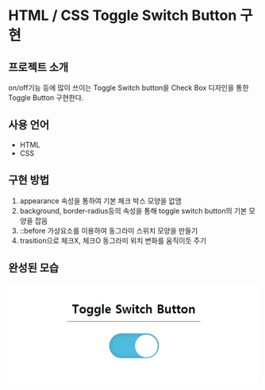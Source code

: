 # HTML / CSS Toggle Switch Button 구현

## 프로젝트 소개
on/off기능 등에 많이 쓰이는 Toggle Switch button을 Check Box 디자인을 통한 Toggle Button 구현한다.

## 사용 언어
- HTML
- CSS

## 구현 방법
1. appearance 속성을 통하여 기본 체크 박스 모양을 없앰
2. background, border-radius등의 속성을 통해 toggle switch button의 기본 모양을 잡음
3. ::before 가상요소를 이용하여 동그라미 스위치 모양을 만들기
4. trasition으로 체크X, 체크O 동그라미 위치 변화를 움직이듯 주기

## 완성된 모습
<img src="./완성본.gif">



